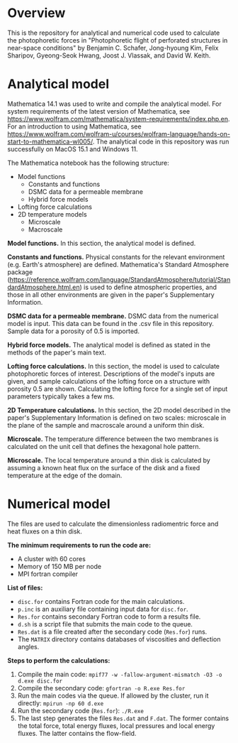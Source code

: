 # Overview

This is the repository for analytical and numerical code used to calculate the photophoretic forces in "Photophoretic flight of perforated structures in near-space conditions" by Benjamin C. Schafer, Jong-hyoung Kim, Felix Sharipov, Gyeong-Seok Hwang, Joost J. Vlassak, and David W. Keith.

# Analytical model

Mathematica 14.1 was used to write and compile the analytical model. For system requirements of the latest version of Mathematica, see https://www.wolfram.com/mathematica/system-requirements/index.php.en. For an introduction to using Mathematica, see https://www.wolfram.com/wolfram-u/courses/wolfram-language/hands-on-start-to-mathematica-wl005/. The analytical code in this repository was run successfully on MacOS 15.1 and Windows 11. 

The Mathematica notebook has the following structure: 
* Model functions
  * Constants and functions
  * DSMC data for a permeable membrane
  * Hybrid force models 
* Lofting force calculations
* 2D temperature models
  * Microscale
  * Macroscale   

**Model functions.** 
In this section, the analytical model is defined.

**Constants and functions.** 
Physical constants for the relevant environment (e.g. Earth's atmosphere) are defined. Mathematica's Standard Atmosphere package (https://reference.wolfram.com/language/StandardAtmosphere/tutorial/StandardAtmosphere.html.en) is used to define atmospheric properties, and those in all other environments are given in the paper's Supplementary Information.

**DSMC data for a permeable membrane.** 
DSMC data from the numerical model is input. This data can be found in the .csv file in this repository. Sample data for a porosity of 0.5 is imported.

**Hybrid force models.** 
The analytical model is defined as stated in the methods of the paper's main text. 

**Lofting force calculations.** 
In this section, the model is used to calculate photophoretic forces of interest. Descriptions of the model's inputs are given, and sample calculations of the lofting force on a structure with porosity 0.5 are shown. Calculating the lofting force for a single set of input parameters typically takes a few ms. 

**2D Temperature calculations.** 
In this section, the 2D model described in the paper's Supplementary Information is defined on two scales: microscale in the plane of the sample and macroscale around a uniform thin disk.

**Microscale.** 
The temperature difference between the two membranes is calculated on the unit cell that defines the hexagonal hole pattern.

**Microscale.** 
The local temperature around a thin disk is calculated by assuming a known heat flux on the surface of the disk and a fixed temperature at the edge of the domain.


# Numerical model

The files are used to calculate the dimensionless radiomentric force and heat fluxes on a thin disk.

**The minimum requirements to run the code are:**
* A cluster with 60 cores
* Memory of 150 MB per node
* MPI fortran compiler

**List of files:**
* ```disc.for``` contains Fortran code for the main calculations.
* ```p.inc``` is an auxiliary file containing input data for ```disc.for```.
* ```Res.for``` contains secondary Fortran code to form a results file.
* ```d.sh``` is a script file that submits the main code to the queue.
* ```Res.dat``` is a file created after the secondary code (```Res.for```) runs.
* The ```MATRIX``` directory contains databases of viscosities and deflection angles.

**Steps to perform the calculations:**
1. Compile the main code:
```mpif77 -w -fallow-argument-mismatch -O3 -o d.exe disc.for```
2. Compile the secondary code:
```gfortran -o R.exe Res.for```
3. Run the main codes via the queue. If allowed by the cluster, run it directly:
```mpirun -np 60 d.exe```
4. Run the secondary code (```Res.for```):
```./R.exe```
5. The last step generates the files ```Res.dat``` and ```F.dat```. The former contains the total force, total energy fluxes, local pressures and local energy fluxes. The latter contains the flow-field.


